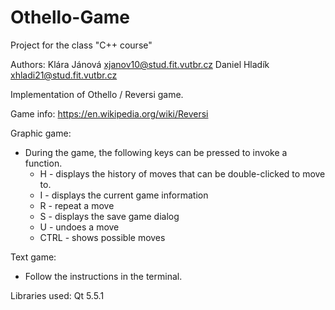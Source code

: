 # Othello-Game
Project for the class "C++ course"

Authors:
Klára Jánová <xjanov10@stud.fit.vutbr.cz>
Daniel Hladík <xhladi21@stud.fit.vutbr.cz>

Implementation of Othello / Reversi game.

Game info:
https://en.wikipedia.org/wiki/Reversi

Graphic game:
- During the game, the following keys can be pressed to invoke a function.
	- H - displays the history of moves that can be double-clicked to move to.
	- I - displays the current game information
	- R - repeat a move
	- S - displays the save game dialog
	- U - undoes a move
	- CTRL - shows possible moves


Text game:
- Follow the instructions in the terminal.

Libraries used:
Qt 5.5.1
